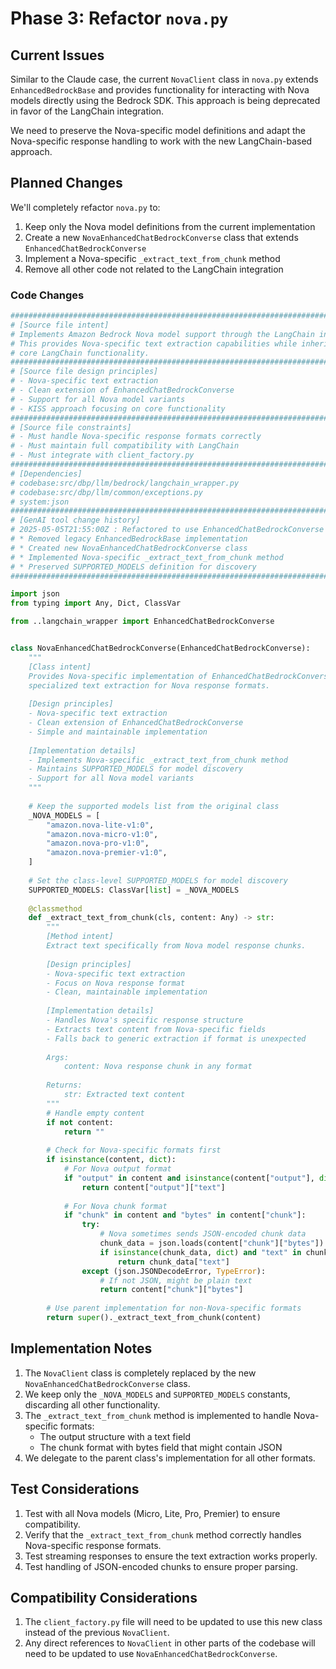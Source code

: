 # Phase 3: Refactor `nova.py`

## Current Issues

Similar to the Claude case, the current `NovaClient` class in `nova.py` extends `EnhancedBedrockBase` and provides functionality for interacting with Nova models directly using the Bedrock SDK. This approach is being deprecated in favor of the LangChain integration.

We need to preserve the Nova-specific model definitions and adapt the Nova-specific response handling to work with the new LangChain-based approach.

## Planned Changes

We'll completely refactor `nova.py` to:

1. Keep only the Nova model definitions from the current implementation
2. Create a new `NovaEnhancedChatBedrockConverse` class that extends `EnhancedChatBedrockConverse`
3. Implement a Nova-specific `_extract_text_from_chunk` method
4. Remove all other code not related to the LangChain integration

### Code Changes

```python
###############################################################################
# [Source file intent]
# Implements Amazon Bedrock Nova model support through the LangChain integration.
# This provides Nova-specific text extraction capabilities while inheriting the
# core LangChain functionality.
###############################################################################
# [Source file design principles]
# - Nova-specific text extraction
# - Clean extension of EnhancedChatBedrockConverse
# - Support for all Nova model variants
# - KISS approach focusing on core functionality
###############################################################################
# [Source file constraints]
# - Must handle Nova-specific response formats correctly
# - Must maintain full compatibility with LangChain
# - Must integrate with client_factory.py
###############################################################################
# [Dependencies]
# codebase:src/dbp/llm/bedrock/langchain_wrapper.py
# codebase:src/dbp/llm/common/exceptions.py
# system:json
###############################################################################
# [GenAI tool change history]
# 2025-05-05T21:55:00Z : Refactored to use EnhancedChatBedrockConverse by CodeAssistant
# * Removed legacy EnhancedBedrockBase implementation
# * Created new NovaEnhancedChatBedrockConverse class
# * Implemented Nova-specific _extract_text_from_chunk method
# * Preserved SUPPORTED_MODELS definition for discovery
###############################################################################

import json
from typing import Any, Dict, ClassVar

from ..langchain_wrapper import EnhancedChatBedrockConverse


class NovaEnhancedChatBedrockConverse(EnhancedChatBedrockConverse):
    """
    [Class intent]
    Provides Nova-specific implementation of EnhancedChatBedrockConverse with
    specialized text extraction for Nova response formats.
    
    [Design principles]
    - Nova-specific text extraction
    - Clean extension of EnhancedChatBedrockConverse
    - Simple and maintainable implementation
    
    [Implementation details]
    - Implements Nova-specific _extract_text_from_chunk method
    - Maintains SUPPORTED_MODELS for model discovery
    - Support for all Nova model variants
    """
    
    # Keep the supported models list from the original class
    _NOVA_MODELS = [
        "amazon.nova-lite-v1:0",
        "amazon.nova-micro-v1:0",
        "amazon.nova-pro-v1:0",
        "amazon.nova-premier-v1:0",
    ]
    
    # Set the class-level SUPPORTED_MODELS for model discovery
    SUPPORTED_MODELS: ClassVar[list] = _NOVA_MODELS
    
    @classmethod
    def _extract_text_from_chunk(cls, content: Any) -> str:
        """
        [Method intent]
        Extract text specifically from Nova model response chunks.
        
        [Design principles]
        - Nova-specific text extraction
        - Focus on Nova response format
        - Clean, maintainable implementation
        
        [Implementation details]
        - Handles Nova's specific response structure
        - Extracts text content from Nova-specific fields
        - Falls back to generic extraction if format is unexpected
        
        Args:
            content: Nova response chunk in any format
            
        Returns:
            str: Extracted text content
        """
        # Handle empty content
        if not content:
            return ""
        
        # Check for Nova-specific formats first
        if isinstance(content, dict):
            # For Nova output format
            if "output" in content and isinstance(content["output"], dict) and "text" in content["output"]:
                return content["output"]["text"]
               
            # For Nova chunk format
            if "chunk" in content and "bytes" in content["chunk"]:
                try:
                    # Nova sometimes sends JSON-encoded chunk data
                    chunk_data = json.loads(content["chunk"]["bytes"])
                    if isinstance(chunk_data, dict) and "text" in chunk_data:
                        return chunk_data["text"]
                except (json.JSONDecodeError, TypeError):
                    # If not JSON, might be plain text
                    return content["chunk"]["bytes"]
        
        # Use parent implementation for non-Nova-specific formats
        return super()._extract_text_from_chunk(content)
```

## Implementation Notes

1. The `NovaClient` class is completely replaced by the new `NovaEnhancedChatBedrockConverse` class.
2. We keep only the `_NOVA_MODELS` and `SUPPORTED_MODELS` constants, discarding all other functionality.
3. The `_extract_text_from_chunk` method is implemented to handle Nova-specific formats:
   - The output structure with a text field
   - The chunk format with bytes field that might contain JSON
4. We delegate to the parent class's implementation for all other formats.

## Test Considerations

1. Test with all Nova models (Micro, Lite, Pro, Premier) to ensure compatibility.
2. Verify that the `_extract_text_from_chunk` method correctly handles Nova-specific response formats.
3. Test streaming responses to ensure the text extraction works properly.
4. Test handling of JSON-encoded chunks to ensure proper parsing.

## Compatibility Considerations

1. The `client_factory.py` file will need to be updated to use this new class instead of the previous `NovaClient`.
2. Any direct references to `NovaClient` in other parts of the codebase will need to be updated to use `NovaEnhancedChatBedrockConverse`.
